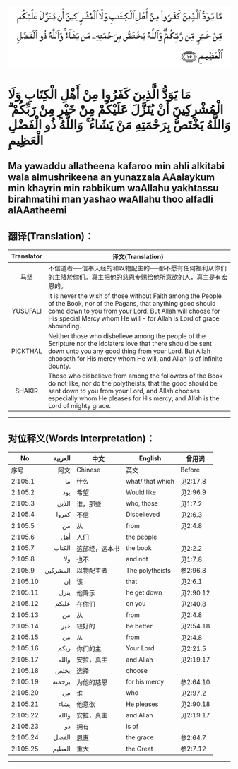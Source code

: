 ![002:105](images/002_105.gif)

#   مَا يَوَدُّ الَّذِينَ كَفَرُوا مِنْ أَهْلِ الْكِتَابِ وَلَا الْمُشْرِكِينَ أَنْ يُنَزَّلَ عَلَيْكُمْ مِنْ خَيْرٍ مِنْ رَبِّكُمْ ۗ وَاللَّهُ يَخْتَصُّ بِرَحْمَتِهِ مَنْ يَشَاءُ ۚ وَاللَّهُ ذُو الْفَضْلِ الْعَظِيمِ 

## Ma yawaddu allatheena kafaroo min ahli alkitabi wala almushrikeena an yunazzala AAalaykum min khayrin min rabbikum waAllahu yakhtassu birahmatihi man yashao waAllahu thoo alfadli alAAatheemi

## 翻译(Translation)：

| Translator | 译文(Translation)                                            |
|:----------:| ------------------------------------------------------------ |
| 马坚       | 不信道者──信奉天经的和以物配主的──都不愿有任何福利从你们的主降於你们。真主把他的慈恩专赐给他所意欲的人，真主是有宏恩的。 |
| YUSUFALI   | It is never the wish of those without Faith among the People of the Book, nor of the Pagans, that anything good should come down to you from your Lord. But Allah will choose for His special Mercy whom He will - for Allah is Lord of grace abounding. |
| PICKTHAL   | Neither those who disbelieve among the people of the Scripture nor the idolaters love that there should be sent down unto you any good thing from your Lord. But Allah chooseth for His mercy whom He will, and Allah is of Infinite Bounty. |
| SHAKIR     | Those who disbelieve from among the followers of the Book do not like, nor do the polytheists, that the good should be sent down to you from your Lord, and Allah chooses especially whom He pleases for His mercy, and Allah is the Lord of mighty grace. |

---

## 对位释义(Words Interpretation)：

| No       | العربية  | 中文           | English          | 曾用词    |
| -------- | --------:| -------------- | ---------------- | --------- |
| 序号     | 阿文     | Chinese        | 英文             | Before    |
| 2:105.1  | ما       | 什么           | what/ that which | 见2:17.8  |
| 2:105.2  | يود      | 希望           | Would like       | 见2:96.9  |
| 2:105.3  | الذين    | 谁，那些       | who, those       | 见1:7.2   |
| 2:105.4  | كفروا    | 不信           | Disbelieved      | 见2:6.3   |
| 2:105.5  | من       | 从             | from             | 见2:4.8   |
| 2:105.6  | أهل      | 人们           | the people       |           |
| 2:105.7  | الكتاب   | 这部经，这本书 | the book         | 见2:2.2   |
| 2:105.8  | ولا      | 也不           | and not          | 见1:7.8   |
| 2:105.9  | المشركين | 以物配主者     | The polytheists  | 参2:96.8  |
| 2:105.10 | إن       | 该             | that             | 见2:6.1   |
| 2:105.11 | ينزل     | 他降示         | he get down      | 见2:90.12 |
| 2:105.12 | عليكم    | 在你们         | on you           | 见2:40.8  |
| 2:105.13 | من       | 从             | from             | 见2:4.8   |
| 2:105.14 | خير      | 较好的         | be better        | 见2:54.18 |
| 2:105.15 | من       | 从             | from             | 见2:4.8   |
| 2:105.16 | ربكم     | 你们的主       | Your Lord        | 见2:21.5  |
| 2:105.17 | والله    | 安拉，真主     | and Allah        | 见2:19.17 |
| 2:105.18 | يختص     | 选择           | choose           |           |
| 2:105.19 | برحمته   | 为他的慈恩     | for his mercy    | 参2:64.10 |
| 2:105.20 | من       | 谁             | who              | 见2:97.2  |
| 2:105.21 | يشاء     | 他意欲         | He pleases       | 见2:90.18 |
| 2:105.22 | والله    | 安拉，真主     | and Allah        | 见2:19.17 |
| 2:105.23 | ذو       | 拥有           | is of            |           |
| 2:105.24 | الفضل    | 恩惠           | the grace        | 参2:64.7  |
| 2:105.25 | العظيم   | 重大           | the Great        | 参2:7.12  |

---

